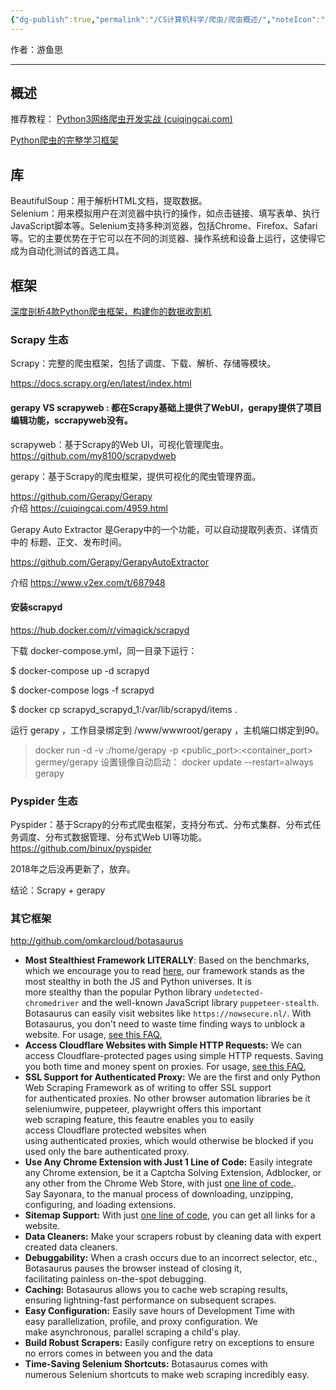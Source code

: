 ```yaml
---
{"dg-publish":true,"permalink":"/CS计算机科学/爬虫/爬虫概述/","noteIcon":"","created":"2024-04-17T15:18:09.000+08:00","updated":"2024-04-27T01:19:18.121+08:00"}
---
```



作者：游鱼思

---

## 概述

推荐教程： [Python3网络爬虫开发实战 (cuiqingcai.com)](https://python3webspider.cuiqingcai.com/)

[Python爬虫的完整学习框架](https://mp.weixin.qq.com/s/0wfZAO83bCUgoQfSvIfFcw)

## 库

BeautifulSoup：用于解析HTML文档，提取数据。  
Selenium：用来模拟用户在浏览器中执行的操作，如点击链接、填写表单、执行JavaScript脚本等。Selenium支持多种浏览器，包括Chrome、Firefox、Safari等。它的主要优势在于它可以在不同的浏览器、操作系统和设备上运行，这使得它成为自动化测试的首选工具。

## 框架

[深度剖析4款Python爬虫框架，构建你的数据收割机](https://mp.weixin.qq.com/s/SoauaEBf2AbK7qpIRiybUg)

### Scrapy 生态

Scrapy：完整的爬虫框架，包括了调度、下载、解析、存储等模块。

https://docs.scrapy.org/en/latest/index.html

#### gerapy VS scrapyweb : 都在Scrapy基础上提供了WebUI，gerapy提供了项目编辑功能，sccrapyweb没有。

scrapyweb：基于Scrapy的Web UI，可视化管理爬虫。  
https://github.com/my8100/scrapydweb

gerapy：基于Scrapy的爬虫框架，提供可视化的爬虫管理界面。

https://github.com/Gerapy/Gerapy  
介绍 https://cuiqingcai.com/4959.html

Gerapy Auto Extractor 是Gerapy中的一个功能，可以自动提取列表页、详情页中的 标题、正文、发布时间。

https://github.com/Gerapy/GerapyAutoExtractor

介绍 https://www.v2ex.com/t/687948  

#### 安装scrapyd

https://hub.docker.com/r/vimagick/scrapyd

下载 docker-compose.yml，同一目录下运行：

$ docker-compose up -d scrapyd

$ docker-compose logs -f scrapyd

$ docker cp scrapyd_scrapyd_1:/var/lib/scrapyd/items .

运行 gerapy ，工作目录绑定到 /www/wwwroot/gerapy ，主机端口绑定到90。

>docker run -d -v <workspace>:/home/gerapy -p <public_port>:<container_port> germey/gerapy
设置镜像自动启动：
>docker update --restart=always gerapy

### Pyspider 生态

Pyspider：基于Scrapy的分布式爬虫框架，支持分布式、分布式集群、分布式任务调度、分布式数据管理、分布式Web UI等功能。  
https://github.com/binux/pyspider

2018年之后没再更新了，放弃。

结论：Scrapy + gerapy

### 其它框架

http://github.com/omkarcloud/botasaurus

- **Most Stealthiest Framework LITERALLY**: Based on the benchmarks, which we encourage you to read [here](https://github.com/omkarcloud/botasaurus-vs-undetected-chromedriver-vs-puppeteer-stealth-benchmarks), our framework stands as the most stealthy in both the JS and Python universes. It is more stealthy than the popular Python library `undetected-chromedriver` and the well-known JavaScript library `puppeteer-stealth`. Botasaurus can easily visit websites like `https://nowsecure.nl/`. With Botasaurus, you don't need to waste time finding ways to unblock a website. For usage, [see this FAQ.](https://github.com/omkarcloud/botasaurus/tree/master#can-you-bypass-cloudflareimperva-challenges)
- **Access Cloudflare Websites with Simple HTTP Requests:** We can access Cloudflare-protected pages using simple HTTP requests. Saving you both time and money spent on proxies. For usage, [see this FAQ.](https://github.com/omkarcloud/botasaurus/tree/master#how-to-scrape-cloudflare-protected-websites-with-simple-http-requests)
- **SSL Support for Authenticated Proxy:** We are the first and only Python Web Scraping Framework as of writing to offer SSL support for authenticated proxies. No other browser automation libraries be it seleniumwire, puppeteer, playwright offers this important web scraping feature, this feautre enables you to easily access Cloudflare protected websites when using authenticated proxies, which would otherwise be blocked if you used only the bare authenticated proxy.
- **Use Any Chrome Extension with Just 1 Line of Code:** Easily integrate any Chrome extension, be it a Captcha Solving Extension, Adblocker, or any other from the Chrome Web Store, with just [one line of code.](https://github.com/omkarcloud/botasaurus#how-to-use-chrome-extensions). Say Sayonara, to the manual process of downloading, unzipping, configuring, and loading extensions.
- **Sitemap Support:** With just [one line of code](https://github.com/omkarcloud/botasaurus#how-to-extract-links-from-a-sitemap), you can get all links for a website.
- **Data Cleaners:** Make your scrapers robust by cleaning data with expert created data cleaners.
- **Debuggability:** When a crash occurs due to an incorrect selector, etc., Botasaurus pauses the browser instead of closing it, facilitating painless on-the-spot debugging.
- **Caching:** Botasaurus allows you to cache web scraping results, ensuring lightning-fast performance on subsequent scrapes.
- **Easy Configuration:** Easily save hours of Development Time with easy parallelization, profile, and proxy configuration. We make asynchronous, parallel scraping a child's play.
- **Build Robust Scrapers:** Easily configure retry on exceptions to ensure no errors comes in between you and the data
- **Time-Saving Selenium Shortcuts:** Botasaurus comes with numerous Selenium shortcuts to make web scraping incredibly easy.